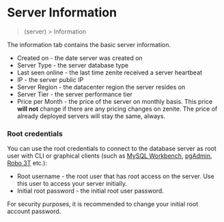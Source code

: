 # Server Information

> (server) > Information

The information tab contains the basic server information.

* Created on - the date server was created on
* Server Type - the server database type
* Last seen online - the last time zenite received a server heartbeat
* IP - the server public IP
* Server Region - the datacenter region the server resides on
* Server Tier - the server performance tier
* Price per Month - the price of the server on monthly basis. This price **will not** change if there are any pricing changes on zenite. The price of already deployed servers will stay the same, always.

### Root credentials

You can use the root credentials to connect to the database server as root user with CLI or graphical clients (such as [MySQL Workbench](https://www.mysql.com/products/workbench/), [pgAdmin](https://www.pgadmin.org/), [Robo 3T](https://robomongo.org/) etc.):

* Root username - the root user that has root access on the server. Use this user to access your server initially.
* Initial root password - the initial root user password.

For security purposes, it is recommended to change your initial root account password.